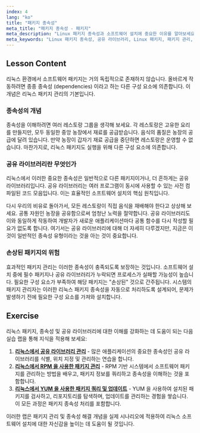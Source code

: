 ```yaml
---
index: 4
lang: "ko"
title: "패키지 종속성"
meta_title: "패키지 종속성 - 패키지"
meta_description: "Linux 패키지 종속성과 소프트웨어 설치에 중요한 이유를 알아보세요. 이 가이드는 공유 라이브러리와 패키지 관리가 종속성을 처리하여 소프트웨어 오류를 방지하는 방법을 설명합니다."
meta_keywords: "Linux 패키지 종속성, 공유 라이브러리, Linux 패키지, 패키지 관리, Linux 소프트웨어 설치, Linux 튜토리얼, 초보자 Linux, Linux 가이드"
---
```


## Lesson Content

리눅스 환경에서 소프트웨어 패키지는 거의 독립적으로 존재하지 않습니다. 올바르게 작동하려면 종종 종속성 (dependencies) 이라고 하는 다른 구성 요소에 의존합니다. 이 개념은 리눅스 패키지 관리의 기본입니다.

### 종속성의 개념

종속성을 이해하려면 여러 레스토랑 그룹을 생각해 보세요. 각 레스토랑은 고유한 요리를 만들지만, 모두 동일한 중앙 농장에서 재료를 공급받습니다. 음식의 품질은 농장의 공급에 달려 있습니다. 만약 농장이 갑자기 재료 공급을 중단하면 레스토랑은 운영할 수 없습니다. 마찬가지로, 리눅스 패키지도 실행을 위해 다른 구성 요소에 의존합니다.

### 공유 라이브러리란 무엇인가

리눅스에서 이러한 중요한 종속성은 일반적으로 다른 패키지이거나, 더 흔하게는 공유 라이브러리입니다. 공유 라이브러리는 여러 프로그램이 동시에 사용할 수 있는 사전 컴파일된 코드 모음입니다. 이는 효율적인 소프트웨어 설치의 핵심 원칙입니다.

다시 우리의 비유로 돌아가서, 모든 레스토랑이 직접 음식을 재배해야 한다고 상상해 보세요. 공통 자원인 농장을 공유함으로써 엄청난 노력을 절약합니다. 공유 라이브러리도 이와 동일하게 작동하여 개발자가 새로운 애플리케이션마다 공통 함수를 다시 작성할 필요가 없도록 합니다. 여기서는 공유 라이브러리에 대해 더 자세히 다루겠지만, 지금은 이것이 일반적인 종속성 유형이라는 것을 아는 것이 중요합니다.

### 손상된 패키지의 위험

효과적인 패키지 관리는 이러한 종속성이 충족되도록 보장하는 것입니다. 소프트웨어 설치 중에 필수 패키지나 공유 라이브러리가 누락되면 프로세스가 실패할 가능성이 높습니다. 필요한 구성 요소가 부족하여 해당 패키지는 "손상된" 것으로 간주됩니다. 시스템의 패키지 관리자는 이러한 리눅스 패키지 종속성을 자동으로 처리하도록 설계되어, 문제가 발생하기 전에 필요한 구성 요소를 가져와 설치합니다.

## Exercise

리눅스 패키지, 종속성 및 공유 라이브러리에 대한 이해를 강화하는 데 도움이 되는 다음 실습 랩을 통해 지식을 적용해 보세요:

1. **[리눅스에서 공유 라이브러리 관리](https://labex.io/ko/labs/comptia-manage-shared-libraries-in-linux-590867)** - 많은 애플리케이션의 중요한 종속성인 공유 라이브러리를 식별, 위치 지정 및 관리하는 연습을 합니다.
2. **[리눅스에서 RPM 을 사용한 패키지 관리](https://labex.io/ko/labs/rhel-managing-packages-with-rpm-in-linux-590868)** - RPM 기반 시스템에서 소프트웨어 패키지를 관리하는 방법을 배우고, 패키지 정보를 쿼리하고 종속성을 이해하는 것을 포함합니다.
3. **[리눅스에서 YUM 을 사용한 패키지 쿼리 및 업데이트](https://labex.io/ko/labs/rhel-query-and-update-packages-with-yum-in-linux-590869)** - YUM 을 사용하여 설치된 패키지를 검사하고, 리포지토리를 탐색하며, 업데이트를 관리하는 경험을 쌓습니다. 이 모든 과정은 패키지 종속성 처리를 포함합니다.

이러한 랩은 패키지 관리 및 종속성 해결 개념을 실제 시나리오에 적용하여 리눅스 소프트웨어 설치에 대한 자신감을 높이는 데 도움이 될 것입니다.
